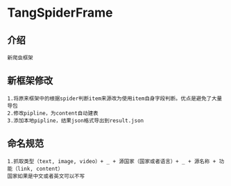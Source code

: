 # TangSpiderFrame

## 介绍
    新爬虫框架
## 新框架修改
    1.将原来框架中的根据spider判断item来源改为使用item自身字段判断。优点是避免了大量导包
    2.修改pipline，为content自动建表
    3.添加本地pipline，结果json格式导出到result.json
##  命名规范
    1.抓取类型（text, image, video）+ _ + 源国家（国家或者语言）+ _ + 源名称 + 功能（link, content） 
    国家如果是中文或者英文可以不写
         
